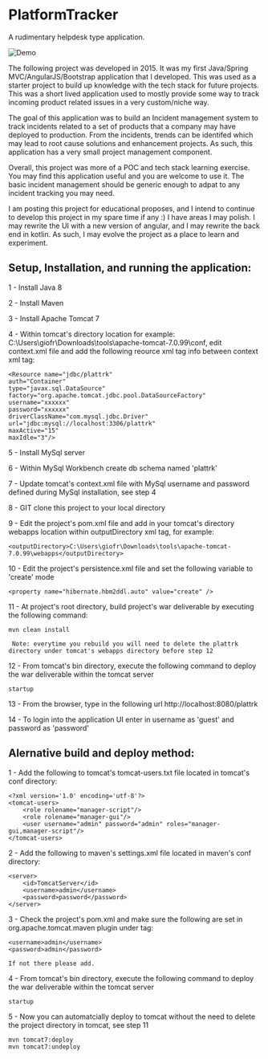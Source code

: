 # PlatformTracker
A rudimentary helpdesk type application. 

![Demo](https://github.com/frankgiordano/PlatformTracker/blob/master/demo/demo.gif)

The following project was developed in 2015. It was my first Java/Spring MVC/AngularJS/Bootstrap application that I developed. This was used
as a starter project to build up knowledge with the tech stack for future projects. This was a short lived application used to mostly 
provide some way to track incoming product related issues in a very custom/niche way.  

The goal of this application was to build an Incident management system to track incidents related to a set of products that a company
may have deployed to production. From the incidents, trends can be identifed which may lead to root cause solutions and enhancement projects. 
As such, this application has a very small project management component. 

Overall, this project was more of a POC and tech stack learning exercise. You may find this application useful and you are welcome to use it.
The basic incident management should be generic enough to adpat to any incident tracking you may need. 

I am posting this project for educational proposes, and I intend to continue to develop this project in my spare time if any :) I have areas I may
polish. I may rewrite the UI with a new version of angular, and I may rewrite the back end in kotlin. As such, I may evolve the project as a place
to learn and experiment. 

## Setup, Installation, and running the application:

1 - Install Java 8

2 - Install Maven

3 - Install Apache Tomcat 7

4 - Within tomcat's directory location for example: C:\Users\giofr\Downloads\tools\apache-tomcat-7.0.99\conf, 
    edit context.xml file and add the following reource xml tag info between context xml tag:

	<Resource name="jdbc/plattrk"
	auth="Container"
	type="javax.sql.DataSource"
	factory="org.apache.tomcat.jdbc.pool.DataSourceFactory"
	username="xxxxxx"
	password="xxxxxx"
	driverClassName="com.mysql.jdbc.Driver"
	url="jdbc:mysql://localhost:3306/plattrk"
	maxActive="15"
	maxIdle="3"/>

5 - Install MySql server

6 - Within MySql Workbench create db schema named 'plattrk'

7 - Update tomcat's context.xml file with MySql username and password defined during MySql installation, see step 4

8 - GIT clone this project to your local directory

9 - Edit the project's pom.xml file and add in your tomcat's directory webapps location within outputDirectory xml tag, for example:

	<outputDirectory>C:\Users\giofr\Downloads\tools\apache-tomcat-7.0.99\webapps</outputDirectory>

10 - Edit the project's persistence.xml file and set the following variable to 'create' mode

	<property name="hibernate.hbm2ddl.auto" value="create" />

11 - At project's root directory, build project's war deliverable by executing the following command:

	mvn clean install

     Note: everytime you rebuild you will need to delete the plattrk directory under tomcat's webapps directory before step 12	

12 - From tomcat's bin directory, execute the following command to deploy the war deliverable within the tomcat server

	startup

13 - From the browser, type in the following url http://localhost:8080/plattrk

14 - To login into the application UI enter in username as 'guest' and password as 'password'

## Alernative build and deploy method:

1 - Add the following to tomcat's tomcat-users.txt file located in tomcat's conf directory:

	<?xml version='1.0' encoding='utf-8'?>
	<tomcat-users>
  		<role rolename="manager-script"/>
  		<role rolename="manager-gui"/>
  		<user username="admin" password="admin" roles="manager-gui,manager-script"/>
	</tomcat-users>

2 - Add the following to maven's settings.xml file located in maven's conf directory:

	<server>
		<id>TomcatServer</id>
		<username>admin</username>
		<password>password</password>
	</server>

3 - Check the project's pom.xml and make sure the following are set in org.apache.tomcat.maven plugin under <configuration> tag:

	<username>admin</username>
	<password>admin</password>

    If not there please add.

4 - From tomcat's bin directory, execute the following command to deploy the war deliverable within the tomcat server

	startup

5 - Now you can automatcially deploy to tomcat without the need to delete the project directory in tomcat, see step 11

	mvn tomcat7:deploy
	mvn tomcat7:undeploy
